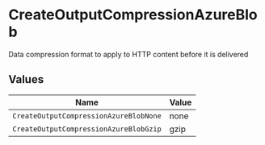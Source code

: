 # CreateOutputCompressionAzureBlob

Data compression format to apply to HTTP content before it is delivered


## Values

| Name                                   | Value                                  |
| -------------------------------------- | -------------------------------------- |
| `CreateOutputCompressionAzureBlobNone` | none                                   |
| `CreateOutputCompressionAzureBlobGzip` | gzip                                   |